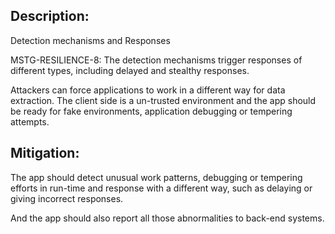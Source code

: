 ## Description:

Detection mechanisms and Responses

MSTG-RESILIENCE-8: The detection mechanisms trigger responses of different types, including delayed and stealthy responses.

Attackers can force applications to work in a different way for data extraction. The client side is a un-trusted environment and the app should be ready for fake environments, application debugging or tempering attempts.


## Mitigation:

The app should detect unusual work patterns, debugging or tempering efforts in run-time and response with a different way, such as delaying or giving incorrect responses. 

And the app should also report all those abnormalities to back-end systems.